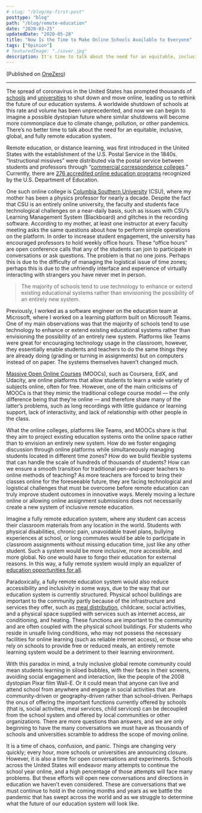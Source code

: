 ```yaml
---
# slug: "/blog/my-first-post"
posttype: "blog"
path: "/blog/remote-education"
date: "2020-03-25"
updatedDate: "2020-05-28"
title: "Now Is the Time to Make Online Schools Available to Everyone"
tags: ["Opinion"]
# featuredImage: "./cover.jpg"
description: It's time to talk about the need for an equitable, inclusive, global, and fully remote education system.
---
```


(Published on [OneZero](https://onezero.medium.com/now-is-the-time-to-make-online-schools-available-to-everyone-1ab26d3222f7))

---

The spread of coronavirus in the United States has prompted thousands of [schools](https://www.usnews.com/news/education-news/articles/2020-03-16/whats-next-as-coronavirus-closes-schools-for-half-of-all-kids-in-the-us) and [universities](https://www.cnn.com/2020/03/09/us/coronavirus-university-college-classes/index.html) to shut down and move online, leading us to rethink the future of our education systems. A worldwide shutdown of schools at this rate and volume has been unprecedented, and now we can begin to imagine a possible dystopian future where similar shutdowns will become more commonplace due to climate change, pollution, or other pandemics. There’s no better time to talk about the need for an equitable, inclusive, global, and fully remote education system.

Remote education, or distance learning, was first introduced in the United States with the establishment of the U.S. Postal Service in the 1840s. “Instructional missives” were distributed via the postal service between students and professors through “[commercial correspondence colleges](https://www.onlineschools.org/visual-academy/the-history-of-online-schooling/).” Currently, there are [276 accredited online education programs](https://en.wikipedia.org/wiki/List_of_online_colleges_in_the_United_States) recognized by the U.S. Department of Education.

One such online college is [Columbia Southern University](https://www.columbiasouthern.edu/) (CSU), where my mother has been a physics professor for nearly a decade. Despite the fact that CSU is an entirely online university, the faculty and students face technological challenges on a near-daily basis, such as issues with CSU’s Learning Management System (Blackboard) and glitches in the recording software. According to my mother, at least one instructor at every faculty meeting asks the same questions about how to perform simple operations on the platform.
In order to increase student engagement, the university has encouraged professors to hold weekly office hours. These “office hours” are open conference calls that any of the students can join to participate in conversations or ask questions. The problem is that no one joins. Perhaps this is due to the difficulty of managing the logistical issue of time zones; perhaps this is due to the unfriendly interface and experience of virtually interacting with strangers you have never met in person.

> The majority of schools tend to use technology to enhance or extend existing educational systems rather than envisioning the possibility of an entirely new system.

Previously, I worked as a software engineer on the education team at Microsoft, where I worked on a learning platform built on Microsoft Teams. One of my main observations was that the majority of schools tend to use technology to enhance or extend existing educational systems rather than envisioning the possibility of an entirely new system. Platforms like Teams were great for encouraging technology usage in the classroom, however, they essentially enable students and teachers to do the same things they are already doing (grading or turning in assignments) but on computers instead of on paper. The systems themselves haven’t changed much.

[Massive Open Online Courses](https://www.mooc.org/) (MOOCs), such as Coursera, EdX, and Udacity, are online platforms that allow students to learn a wide variety of subjects online, often for free. However, one of the main criticisms of MOOCs is that they mimic the traditional college course model — the only difference being that they’re online — and therefore share many of the latter’s problems, such as long recordings with little guidance or learning support, lack of interactivity, and lack of relationship with other people in the class.

What the online colleges, platforms like Teams, and MOOCs share is that they aim to project existing education systems onto the online space rather than to envision an entirely new system. How do we foster engaging discussion through online platforms while simultaneously managing students located in different time zones? How do we build flexible systems that can handle the scale of hundreds of thousands of students? How can we ensure a smooth transition for traditional pen-and-paper teachers to online methods of teaching? As more teachers are forced to bring their classes online for the foreseeable future, they are facing technological and logistical challenges that must be overcome before remote education can truly improve student outcomes in innovative ways. Merely moving a lecture online or allowing online assignment submissions does not necessarily create a new system of inclusive remote education.

Imagine a fully remote education system, where any student can access their classroom materials from any location in the world. Students with physical disabilities, chronic pain, unavoidable travel plans, bullying experiences at school, or long commutes would be able to participate in classroom assignments without missing education time, just like any other student. Such a system would be more inclusive, more accessible, and more global. No one would have to forgo their education for external reasons. In this way, a fully remote system would imply an equalizer of [education opportunities for all](https://onezero.medium.com/coronavirus-school-closures-reveal-a-stark-digital-divide-bfa03f69a54a).

Paradoxically, a fully remote education system would also reduce accessibility and inclusivity in some ways, due to the way that our education system is currently structured. Physical school buildings are important to the community partly because of the infrastructure and services they offer, such as [meal distribution](https://frac.org/programs/national-school-lunch-program/benefits-school-lunch#:~:text=), childcare, social activities, and a physical space supplied with services such as internet access, air conditioning, and heating. These functions are important to the community and are often coupled with the physical school buildings. For students who reside in unsafe living conditions, who may not possess the necessary facilities for online learning (such as reliable internet access), or those who rely on schools to provide free or reduced meals, an entirely remote learning system would be a detriment to their learning environment.

With this paradox in mind, a truly inclusive global remote community could mean students learning in siloed bubbles, with their faces in their screens, avoiding social engagement and interaction, like the people of the 2008 dystopian Pixar film Wall-E. Or it could mean that anyone can live and attend school from anywhere and engage in social activities that are community-driven or geography-driven rather than school-driven. Perhaps the onus of offering the important functions currently offered by schools (that is, social activities, meal services, child services) can be decoupled from the school system and offered by local communities or other organizations. There are more questions than answers, and we are only beginning to have the many conversations we must have as thousands of schools and universities scramble to address the scope of moving online.

It is a time of chaos, confusion, and panic. Things are changing very quickly; every hour, more schools or universities are announcing closure. However, it is also a time for open conversations and experiments. Schools across the United States will endeavor many attempts to continue the school year online, and a high percentage of those attempts will face many problems. But these efforts will open new conversations and directions in education we haven’t even considered. These are conversations that we must continue to hold in the coming months and years as we battle the pandemic that has swept across the world and as we struggle to determine what the future of our education system will look like.